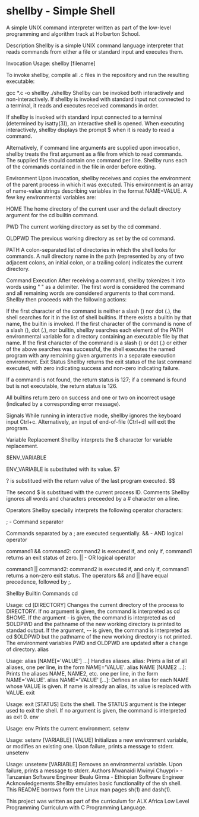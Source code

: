 # shellby - Simple Shell 
A simple UNIX command interpreter written as part of the low-level programming and algorithm track at Holberton School.

Description
Shellby is a simple UNIX command language interpreter that reads commands from either a file or standard input and executes them.

Invocation
Usage: shellby [filename]

To invoke shellby, compile all .c files in the repository and run the resulting executable:

gcc *.c -o shellby
./shellby
Shellby can be invoked both interactively and non-interactively. If shellby is invoked with standard input not connected to a terminal, it reads and executes received commands in order.

If shellby is invoked with standard input connected to a terminal (determined by isatty(3)), an interactive shell is opened. When executing interactively, shellby displays the prompt $ when it is ready to read a command.

Alternatively, if command line arguments are supplied upon invocation, shellby treats the first argument as a file from which to read commands. The supplied file should contain one command per line. Shellby runs each of the commands contained in the file in order before exiting.

Environment
Upon invocation, shellby receives and copies the environment of the parent process in which it was executed. This environment is an array of name-value strings describing variables in the format NAME=VALUE. A few key environmental variables are:

HOME The home directory of the current user and the default directory argument for the cd builtin command.

PWD The current working directory as set by the cd command.

OLDPWD The previous working directory as set by the cd command.

PATH A colon-separated list of directories in which the shell looks for commands. A null directory name in the path (represented by any of two adjacent colons, an initial colon, or a trailing colon) indicates the current directory.

Command Execution
After receiving a command, shellby tokenizes it into words using " " as a delimiter. The first word is considered the command and all remaining words are considered arguments to that command. Shellby then proceeds with the following actions:

If the first character of the command is neither a slash (\) nor dot (.), the shell searches for it in the list of shell builtins. If there exists a builtin by that name, the builtin is invoked.
If the first character of the command is none of a slash (\), dot (.), nor builtin, shellby searches each element of the PATH environmental variable for a directory containing an executable file by that name.
If the first character of the command is a slash (\) or dot (.) or either of the above searches was successful, the shell executes the named program with any remaining given arguments in a separate execution environment.
Exit Status
Shellby returns the exit status of the last command executed, with zero indicating success and non-zero indicating failure.

If a command is not found, the return status is 127; if a command is found but is not executable, the return status is 126.

All builtins return zero on success and one or two on incorrect usage (indicated by a corresponding error message).

Signals
While running in interactive mode, shellby ignores the keyboard input Ctrl+c. Alternatively, an input of end-of-file (Ctrl+d) will exit the program.

Variable Replacement
Shellby interprets the $ character for variable replacement.

$ENV_VARIABLE

ENV_VARIABLE is substituted with its value.
$?

? is substitued with the return value of the last program executed.
$$

The second $ is substitued with the current process ID.
Comments
Shellby ignores all words and characters preceeded by a # character on a line.

Operators
Shellby specially interprets the following operator characters:

; - Command separator

Commands separated by a ; are executed sequentially.
&& - AND logical operator

command1 && command2: command2 is executed if, and only if, command1 returns an exit status of zero.
|| - OR logical operator

command1 || command2: command2 is executed if, and only if, command1 returns a non-zero exit status.
The operators && and || have equal precedence, followed by ;.

Shellby Builtin Commands
cd

Usage: cd [DIRECTORY]
Changes the current directory of the process to DIRECTORY.
If no argument is given, the command is interpreted as cd $HOME.
If the argument - is given, the command is interpreted as cd $OLDPWD and the pathname of the new working directory is printed to standad output.
If the argument, -- is given, the command is interpreted as cd $OLDPWD but the pathname of the new working directory is not printed.
The environment variables PWD and OLDPWD are updated after a change of directory.
alias

Usage: alias [NAME[='VALUE'] ...]
Handles aliases.
alias: Prints a list of all aliases, one per line, in the form NAME='VALUE'.
alias NAME [NAME2 ...]: Prints the aliases NAME, NAME2, etc. one per line, in the form NAME='VALUE'.
alias NAME='VALUE' [...]: Defines an alias for each NAME whose VALUE is given. If name is already an alias, its value is replaced with VALUE.
exit

Usage: exit [STATUS]
Exits the shell.
The STATUS argument is the integer used to exit the shell.
If no argument is given, the command is interpreted as exit 0.
env

Usage: env
Prints the current environment.
setenv

Usage: setenv [VARIABLE] [VALUE]
Initializes a new environment variable, or modifies an existing one.
Upon failure, prints a message to stderr.
unsetenv

Usage: unsetenv [VARIABLE]
Removes an environmental variable.
Upon failure, prints a message to stderr.
Authors
Mwanaidi Mwinyi Chuypri> - Tanzanian Software Engineer
Bealu Girma <bealu14> - Ethiopian Software Engineer
Acknowledgements
Shellby emulates basic functionality of the sh shell. This README borrows form the Linux man pages sh(1) and dash(1).

This project was written as part of the curriculum for ALX Africa Low Level Programming Curriculum with C Programming Language.
